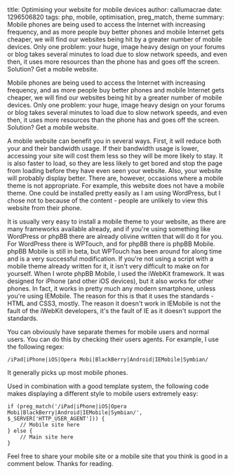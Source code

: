 <info>
title: Optimising your website for mobile devices
author: callumacrae
date: 1296506820
tags: php, mobile, optimisation, preg_match, theme
summary: Mobile phones are being used to access the Internet with increasing frequency, and as more people buy better phones and mobile Internet gets cheaper, we will find our websites being hit by a greater number of mobile devices. Only one problem: your huge, image heavy design on your forums or blog takes several minutes to load due to slow network speeds, and even then, it uses more resources than the phone has and goes off the screen. Solution? Get a mobile website.
</info>

Mobile phones are being used to access the Internet with increasing frequency, and as more people buy better phones and mobile Internet gets cheaper, we will find our websites being hit by a greater number of mobile devices. Only one problem: your huge, image heavy design on your forums or blog takes several minutes to load due to slow network speeds, and even then, it uses more resources than the phone has and goes off the screen. Solution? Get a mobile website.

A mobile website can benefit you in several ways. First, it will reduce both your and their bandwidth usage. If their bandwidth usage is lower, accessing your site will cost them less so they will be more likely to stay. It is also faster to load, so they are less likely to get bored and stop the page from loading before they have even seen your website. Also, your website will probably display better. There are, however, occasions where a mobile theme is not appropriate. For example, this website does not have a mobile theme. One could be installed pretty easily as I am using WordPress, but I chose not to because of the content - people are unlikely to view this website from their phone.

It is usually very easy to install a mobile theme to your website, as there are many frameworks available already, and if you're using something like WordPress or phpBB there are already olivine written that will do it for you. For WordPress there is WPTouch, and for phpBB there is phpBB Mobile. phpBB Mobile is still in beta, but WPTouch has been around for along time and is a very successful modification. If you're not using a script with a mobile theme already written for it, it isn't very difficult to make on for yourself. When I wrote phpBB Mobile, I used the iWebKit framework. It was designed for iPhone (and other iOS devices), but it also works for other phones. In fact, it works in pretty much any modern smartphone, unless you're using IEMobile. The reason for this is that it uses the standards - HTML and CSS3, mostly. The reason it doesn't work in IEMobile is not the fault of the iWebKit developers, it's the fault of IE as it doesn't support the standards.

You can obviously have separate themes for mobile users and normal users. You can do this by checking their users agents. For example, I use the following regex:

	/iPad|iPhone|iOS|Opera Mobi|BlackBerry|Android|IEMobile|Symbian/

It generally picks up most mobile phones.

Used in combination with a good template system, the following code makes displaying a different style to mobile users extremely easy:

	if (preg_match('/iPad|iPhone|iOS|Opera Mobi|BlackBerry|Android|IEMobile|Symbian/', $_SERVER['HTTP_USER_AGENT'])) {
		// Mobile site here
	} else {
		// Main site here
	}

Feel free to share your mobile site or a mobile site that you think is good in a comment below. Thanks for reading.